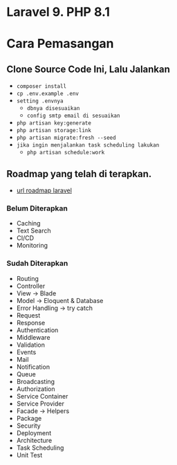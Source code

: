 # Laravel 9. PHP 8.1

# Cara Pemasangan


## Clone Source Code Ini, Lalu Jalankan

- `composer install`
- `cp .env.example .env`
- `setting .envnya`
    - `dbnya disesuaikan`
    - `config smtp email di sesuaikan`
- `php artisan key:generate`
- `php artisan storage:link`
- `php artisan migrate:fresh --seed`
- `jika ingin menjalankan task scheduling lakukan`
    - `php artisan schedule:work`


## Roadmap yang telah di terapkan.
- <a href="https://github.com/Hasnayeen/laravel-developer-roadmap">url roadmap laravel</a>
### Belum Diterapkan
- Caching
- Text Search
- CI/CD
- Monitoring

### Sudah Diterapkan
- Routing
- Controller
- View -> Blade
- Model -> Eloquent & Database
- Error Handling -> try catch
- Request
- Response
- Authentication
- Middleware
- Validation
- Events
- Mail
- Notification
- Queue
- Broadcasting
- Authorization
- Service Container
- Service Provider
- Facade -> Helpers
- Package
- Security
- Deployment
- Architecture
- Task Scheduling
- Unit Test
